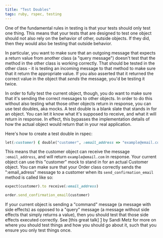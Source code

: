 ```yaml
---
title: "Test Doubles"
tags: ruby, rspec, testing
---
```


One of the fundamental rules in testing is that your tests should only test one thing. This means that your tests that are designed to test one object should not also rely on the behavior of other, outside objects. If they did, then they would also be testing that outside behavior. 

In particular, you want to make sure that an outgoing message that expects a return value  from another class (a "query message") doesn't test that the method in the other class is working correctly. That should be tested in the other class - it is testing an incoming message to that method to make sure that it return the appropriate value. If you also asserted that it returned the correct value in the object that <em>sends</em> the message, you'd be testing it twice.

In order to fully test the current object, though, you do want to make sure that it's sending the correct messages to other objects. In order to do this without also testing what those other objects return in response, you can use test doubles, aka mocks. A test double is a blank slate that stands in for an object. You can let it know what it's supposed to receive, and what it will return in response. In effect, this bypasses the implementation details of how the actual object would return that in your real application.

Here's how to create a test double in rspec:

```ruby
let(:customer) { double("customer", :email_address => "example@email.com") }
```

This means that the customer object can receive the message `:email_address`, and will return `example@email.com` in response. Your current object can use this "customer" mock to stand in for an actual Customer object. You can make sure that your Order class correctly sends the ":email\_adress" message to a customer when its `send_confirmation_email` method is called like so:

```ruby
expect(customer).to receive(:email_address)

order.send_confirmation_email(customer)
```
    
If your current object is sending a "command" message (a message with side effects) as opposed to a "query" message (a message without side effects that simply returns a value), then you should test that those side effects executed correctly. See [this great talk] [1] by Sandi Metz for more on where you should test things and how you should go about it, such that you ensure you only test things once.

[1]: https://www.youtube.com/watch?v=URSWYvyc42M "Sandi Metz - The Magic Tricks of Testing"